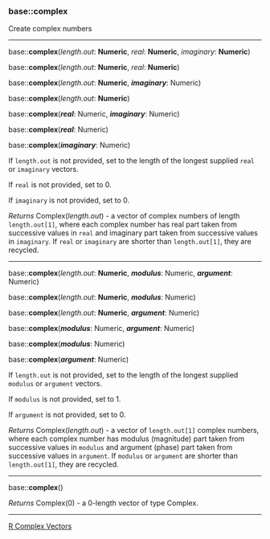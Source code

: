 ### base::complex

Create complex numbers

---
base::**complex**(*length.out*: **Numeric**, *real*: **Numeric**, *imaginary*: **Numeric**)

base::**complex**(*length.out*: **Numeric**, *real*: **Numeric**)

base::**complex**(*length.out*: **Numeric**, ***imaginary***: Numeric)

base::**complex**(*length.out*: **Numeric**)

base::**complex**(***real***: Numeric, ***imaginary***: Numeric)

base::**complex**(***real***: Numeric)

base::**complex**(***imaginary***: Numeric)

If `length.out` is not provided, set to the length of the longest supplied `real` or `imaginary` vectors.

If `real` is not provided, set to 0.

If `imaginary` is not provided, set to 0.

*Returns* Complex(*length.out*) - a vector of complex numbers of length `length.out[1]`, where each complex number has real part taken from successive values in `real` and imaginary part taken from successive values in `imaginary`. If `real` or `imaginary` are shorter than `length.out[1]`, they are recycled.

---

base::**complex**(*length.out*: **Numeric**, ***modulus***: Numeric, ***argument***: Numeric)

base::**complex**(*length.out*: **Numeric**, ***modulus***: Numeric)

base::**complex**(*length.out*: **Numeric**, ***argument***: Numeric)

base::**complex**(***modulus***: Numeric, ***argument***: Numeric)

base::**complex**(***modulus***: Numeric)

base::**complex**(***argument***: Numeric)

If `length.out` is not provided, set to the length of the longest supplied `modulus` or `argument` vectors.

If `modulus` is not provided, set to 1.

If `argument` is not provided, set to 0.

*Returns* Complex(*length.out*) - a vector of `length.out[1]` complex numbers, where each complex number has modulus (magnitude) part taken from successive values in `modulus` and argument (phase) part taken from successive values in `argument`. If `modulus` or `argument` are shorter than `length.out[1]`, they are recycled.

---

base::**complex**()

*Returns* Complex(0) - a 0-length vector of type Complex.

---


[R Complex Vectors](http://stat.ethz.ch/R-manual/R-devel/library/base/html/complex.html)


